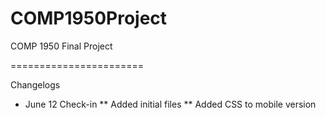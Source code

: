 COMP1950Project
===============

COMP 1950 Final Project

=======================

Changelogs

* June 12 Check-in
** Added initial files
** Added CSS to mobile version
